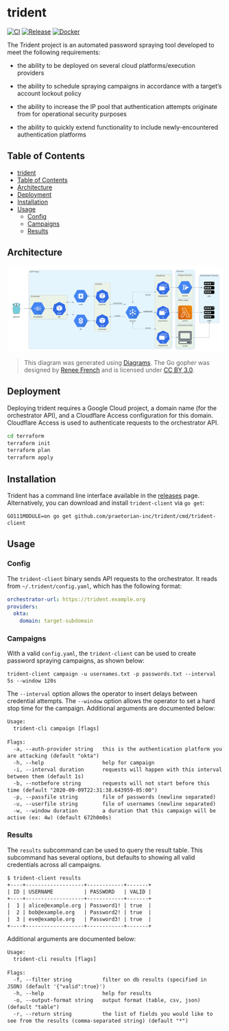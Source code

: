 # trident

[![CI](https://github.com/praetorian-inc/trident/workflows/CI/badge.svg)](https://github.com/praetorian-inc/trident/actions?query=branch%3Adevelopment)
[![Release](https://github.com/praetorian-inc/trident/workflows/Release/badge.svg)](https://github.com/praetorian-inc/trident/releases)
[![Docker](https://github.com/praetorian-inc/trident/workflows/Docker/badge.svg)](https://gcr.io/praetorian-red-team-public)

The Trident project is an automated password spraying tool developed to meet the
following requirements:

* the ability to be deployed on several cloud platforms/execution providers

* the ability to schedule spraying campaigns in accordance with a target’s
  account lockout policy

* the ability to increase the IP pool that authentication attempts originate
  from for operational security purposes

* the ability to quickly extend functionality to include newly-encountered
  authentication platforms

## Table of Contents

   * [trident](#trident)
   * [Table of Contents](#table-of-contents)
   * [Architecture](#architecture)
   * [Deployment](#deployment)
   * [Installation](#installation)
   * [Usage](#usage)
      * [Config](#config)
      * [Campaigns](#campaigns)
      * [Results](#results)

## Architecture

![Architecture diagram](docs/architecture.png)

> This diagram was generated using [Diagrams](https://diagrams.mingrammer.com).
> The Go gopher was designed by [Renee French](http://reneefrench.blogspot.com/)
> and is licensed under [CC BY 3.0](https://creativecommons.org/licenses/by/3.0).

## Deployment

Deploying trident requires a Google Cloud project, a domain name (for the orchestrator
API), and a Cloudflare Access configuration for this domain. Cloudflare Access is
used to authenticate requests to the orchestrator API.

```bash
cd terraform
terraform init
terraform plan
terraform apply
```

## Installation

Trident has a command line interface available in the
[releases](https://github.com/praetorian-inc/trident/releases) page.
Alternatively, you can download and install `trident-client` via `go get`:

```
GO111MODULE=on go get github.com/praetorian-inc/trident/cmd/trident-client
```

## Usage

### Config

The `trident-client` binary sends API requests to the orchestrator. It reads
from `~/.trident/config.yaml`, which has the following format:

```yaml
orchestrator-url: https://trident.example.org
providers:
  okta:
    domain: target-subdomain
```

### Campaigns

With a valid `config.yaml`, the `trident-client` can be used to create password
spraying campaigns, as shown below:

```
trident-client campaign -u usernames.txt -p passwords.txt --interval 5s --window 120s
```

The `--interval` option allows the operator to insert delays between credential
attempts. The `--window` option allows the operator to set a hard stop time for
the campaign. Additional arguments are documented below:

```
Usage:
  trident-cli campaign [flags]

Flags:
  -a, --auth-provider string   this is the authentication platform you are attacking (default "okta")
  -h, --help                   help for campaign
  -i, --interval duration      requests will happen with this interval between them (default 1s)
  -b, --notbefore string       requests will not start before this time (default "2020-09-09T22:31:38.643959-05:00")
  -p, --passfile string        file of passwords (newline separated)
  -u, --userfile string        file of usernames (newline separated)
  -w, --window duration        a duration that this campaign will be active (ex: 4w) (default 672h0m0s)
```

### Results

The `results` subcommand can be used to query the result table. This subcommand
has several options, but defaults to showing all valid credentials across all
campaigns.

```
$ trident-client results
+----+-------------------+------------+-------+
| ID | USERNAME          | PASSWORD   | VALID |
+----+-------------------+------------+-------+
|  1 | alice@example.org | Password1! | true  |
|  2 | bob@example.org   | Password2! | true  |
|  3 | eve@example.org   | Password3! | true  |
+----+-------------------+------------+-------+
```

Additional arguments are documented below:

```
Usage:
  trident-cli results [flags]

Flags:
  -f, --filter string          filter on db results (specified in JSON) (default '{"valid":true}')
  -h, --help                   help for results
  -o, --output-format string   output format (table, csv, json) (default "table")
  -r, --return string          the list of fields you would like to see from the results (comma-separated string) (default "*")
```

